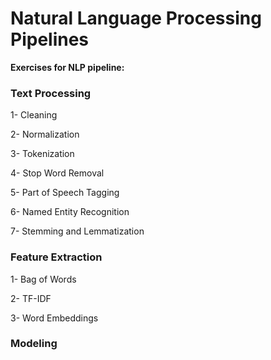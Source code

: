 # Natural Language Processing Pipelines
**Exercises for NLP pipeline:**

### Text Processing
1- Cleaning

2- Normalization

3- Tokenization

4- Stop Word Removal

5- Part of Speech Tagging

6- Named Entity Recognition

7- Stemming and Lemmatization

### Feature Extraction

1- Bag of Words

2- TF-IDF

3- Word Embeddings

### Modeling
